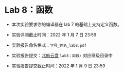# Lab 8：函数

- 本次实验要求你的编译器在 lab 7 的基础上支持定义函数。

- 实验评测截止时间：2022 年 1 月 7 日 23:59

- 实验报告命名格式：`学号_姓名_lab8.pdf`

- 实验报告提交：[北航云盘](https://bhpan.buaa.edu.cn:443/link/413EA0802B7A7627A6B5112531C40772) `lab8：函数/` 对应班级目录中

- 实验报告提交截止时间：2022 年 1 月 9 日 23:59
